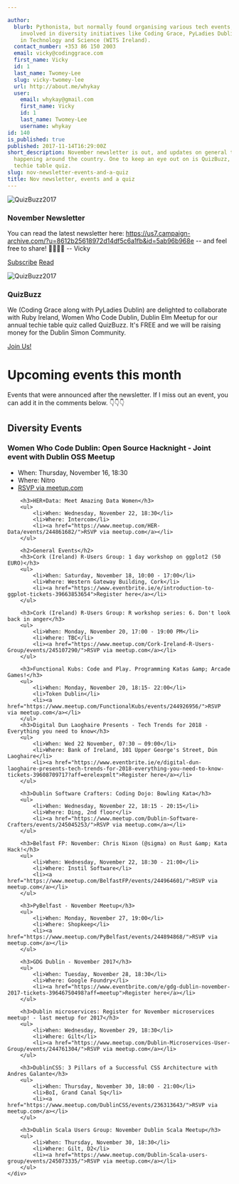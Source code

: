```yaml
---

author:
  blurb: Pythonista, but normally found organising various tech events, and now heavily
    involved in diversity initiatives like Coding Grace, PyLadies Dublin, and Women
    in Technology and Science (WITS Ireland).
  contact_number: +353 86 150 2003
  email: vicky@codinggrace.com
  first_name: Vicky
  id: 1
  last_name: Twomey-Lee
  slug: vicky-twomey-lee
  url: http://about.me/whykay
  user:
    email: whykay@gmail.com
    first_name: Vicky
    id: 1
    last_name: Twomey-Lee
    username: whykay
id: 140
is_published: true
published: 2017-11-14T16:29:00Z
short_description: November newsletter is out, and updates on general tech events
  happening around the country. One to keep an eye out on is QuizBuzz, the annual
  techie table quiz.
slug: nov-newsletter-events-and-a-quiz
title: Nov newsletter, events and a quiz
---
```



<div class="row">
  <div class="col-sm-6 col-md-6">
    <div class="thumbnail">
      <img src="https://gallery.mailchimp.com/8612b25618972d14df5c6a1fb/images/4cb36477-e19e-4b43-8364-08dee6d92a1b.jpg" class="img-responsive img-thumbnail"" alt="QuizBuzz2017">
      <div class="caption">
        <h3>November Newsletter</h3>
        <p>You can read the latest newsletter here: <a href=" https://us7.campaign-archive.com/?u=8612b25618972d14df5c6a1fb&id=5ab96b968e">https://us7.campaign-archive.com/?u=8612b25618972d14df5c6a1fb&id=5ab96b968e</a> -- and feel free to share! 👩‍💻👨‍💻 -- Vicky
		</p>
        <p><a href="http://codinggrace.com" class="btn btn-default" role="button">Subscribe</a> <a href="http://mailchi.mp/b5345b44a72b/qhg7ptx8wu-1809969" class="btn btn-success" role="button">Read</a></p>
      </div>
    </div>
  </div>

  <div class="col-sm-6 col-md-6">
    <div class="thumbnail">
      <img src="https://s3-eu-west-1.amazonaws.com/static-codinggrace/writeups/2017/12+-+Dec/04+-+QuizzBuzz/QuizBuzz2017.jpg" class="img-responsive img-thumbnail"" alt="QuizBuzz2017">
      <div class="caption">
        <h3>QuizBuzz</h3>
        <p>We (Coding Grace along with PyLadies Dublin) are delighted to collaborate with Ruby Ireland, Women Who Code Dublin, Dublin Elm Meetup for our annual techie table quiz called QuizBuzz. It's FREE and we will be raising money for the Dublin Simon Community.</p>
        <p><a href="https://ti.to/irishgeeks/quizzbuzz/" class="btn btn-success" role="button">Join Us!</a></p>
      </div>
    </div>
  </div>
</div>

<div class="row">
	<div class="col-md-12">
		<h1>Upcoming events this month</h1>
		<p>Events that were announced after the newsletter. If I miss out an event, you can add it in the comments below. 👇👇👇</p>
		<h2>Diversity Events</h2>
		<h3>Women Who Code Dublin: Open Source Hacknight - Joint event with Dublin OSS Meetup</h3>
		<ul>
			<li>When: Thursday, November 16, 18:30</li>
			<li>Where: Nitro</li>
			<li><a href="https://www.meetup.com/Women-Who-Code-Dublin/events/244712900/">RSVP via meetup.com</a></li>
		</ul>

		<h3>HER+Data: Meet Amazing Data Women</h3>
		<ul>
			<li>When: Wednesday, November 22, 18:30</li>
			<li>Where: Intercom</li>
			<li><a href="https://www.meetup.com/HER-Data/events/244861682/">RSVP via meetup.com</a></li>
		</ul>

		<h2>General Events</h2>
		<h3>Cork (Ireland) R-Users Group: 1 day workshop on ggplot2 (50 EURO)</h3>
		<ul>
			<li>When: Saturday, November 18, 10:00 - 17:00</li>
			<li>Where: Western Gateway Building, Cork</li>
			<li><a href="https://www.eventbrite.ie/e/introduction-to-ggplot-tickets-39663853654">Register here</a></li>
		</ul>

		<h3>Cork (Ireland) R-Users Group: R workshop series: 6. Don't look back in anger</h3>
		<ul>
			<li>When: Monday, November 20, 17:00 - 19:00 PM</li>
			<li>Where: TBC</li>
			<li><a href="https://www.meetup.com/Cork-Ireland-R-Users-Group/events/245107290/">RSVP via meetup.com</a></li>
		</ul>

		<h3>Functional Kubs: Code and Play. Programming Katas &amp; Arcade Games!</h3>
		<ul>
			<li>When: Monday, November 20, 18:15- 22:00</li>
			<li>Token Dublin</li>
			<li><a href="https://www.meetup.com/FunctionalKubs/events/244926956/">RSVP via meetup.com</a></li>
		</ul>
		<h3>Digital Dun Laoghaire Presents - Tech Trends for 2018 - Everything you need to know</h3>
		<ul>
			<li>When: Wed 22 November, 07:30 – 09:00</li>
			<li>Where: Bank of Ireland, 101 Upper George's Street, Dún Laoghaire</li>
			<li><a href="https://www.eventbrite.ie/e/digital-dun-laoghaire-presents-tech-trends-for-2018-everything-you-need-to-know-tickets-39608709717?aff=erelexpmlt">Register here</a></li>
		</ul>

		<h3>Dublin Software Crafters: Coding Dojo: Bowling Kata</h3>
		<ul>
			<li>When: Wednesday, November 22, 18:15 - 20:15</li>
			<li>Where: Ding, 2nd floor</li>
			<li><a href="https://www.meetup.com/Dublin-Software-Crafters/events/245045253/">RSVP via meetup.com</a></li>
		</ul>

		<h3>Belfast FP: November: Chris Nixon (@sigma) on Rust &amp; Kata Hack!</h3>
		<ul>
			<li>When: Wednesday, November 22, 18:30 - 21:00</li>
			<li>Where: Instil Software</li>
			<li><a href="https://www.meetup.com/BelfastFP/events/244964601/">RSVP via meetup.com</a></li>
		</ul>

		<h3>PyBelfast - November Meetup</h3>
		<ul>
			<li>When: Monday, November 27, 19:00</li>
			<li>Where: Shopkeep</li>
			<li><a href="https://www.meetup.com/PyBelfast/events/244894868/">RSVP via meetup.com</a></li>
		</ul>

		<h3>GDG Dublin - November 2017</h3>
		<ul>
			<li>When: Tuesday, November 28, 18:30</li>
			<li>Where: Google Foundry</li>
			<li><a href="https://www.eventbrite.com/e/gdg-dublin-november-2017-tickets-39646750498?aff=meetup">Register here</a></li>
		</ul>

		<h3>Dublin microservices: Register for November microservices meetup! - last meetup for 2017</h3>
		<ul>
			<li>When: Wednesday, November 29, 18:30</li>
			<li>Where: Gilt</li>
			<li><a href="https://www.meetup.com/Dublin-Microservices-User-Group/events/244761304/">RSVP via meetup.com</a></li>
		</ul>

		<h3>DublinCSS: 3 Pillars of a Successful CSS Architecture with Andres Galante</h3>
		<ul>
			<li>When: Thursday, November 30, 18:00 - 21:00</li>
			<li>BoI, Grand Canal Sq</li>
			<li><a href="https://www.meetup.com/DublinCSS/events/236313643/">RSVP via meetup.com</a></li>
		</ul>

		<h3>Dublin Scala Users Group: November Dublin Scala Meetup</h3>
		<ul>
			<li>When: Thursday, November 30, 18:30</li>
			<li>Where: Gilt, D2</li>
			<li><a href="https://www.meetup.com/Dublin-Scala-users-group/events/245073335/">RSVP via meetup.com</a></li>
		</ul>
	</div>
</div>
